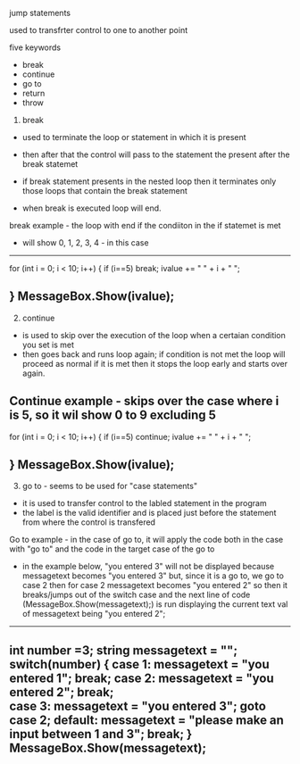 jump statements

used to transfrter control to one to another point

five keywords
- break
- continue
- go to
- return
- throw




1. break
- used to terminate the loop or statement in which it is present
- then after that the control will pass to the statement the present after the break statemet
- if break statement presents in the nested loop then it terminates only those loops that contain the break statement

- when break is executed loop will end. 

break example - the loop with end if the condiiton in the if statemet is met
- will show 0, 1, 2, 3, 4 - in this case
---------------------------------------------------------

for (int i = 0; i < 10; i++)
{
    if (i==5) break;
    ivalue += " " + i + " ";

}
MessageBox.Show(ivalue);
---------------------------------------------------------


2. continue
- is used to skip over the execution of the loop when a certaian condition you set is met 
- then goes back and runs loop again; if condition is not met the loop will proceed as normal if it is met then it stops the loop early and starts over again.


Continue example - skips over the case where i is 5, so it wil show 0 to 9 excluding 5
---------------------------------------------------------

for (int i = 0; i < 10; i++)
{
    if (i==5) continue;
    ivalue += " " + i + " ";

}
MessageBox.Show(ivalue);
---------------------------------------------------------




3. go to - seems to be used for "case statements"
- it is used to transfer control to the labled statement in the program 
- the label is the valid identifier and is placed just before the statement from 
  where the control is transfered 







Go to example - in the case of go to, it will apply the code both in the case with "go to" and the code in the target case of the go to
- in the example below, "you entered 3" will not be displayed because messagetext becomes "you entered 3" but, since it is a go to, we go to case 2
  then for case 2 messagetext becomes "you entered 2" so then it breaks/jumps out of the switch case and the next line of code (MessageBox.Show(messagetext);) is run
  displaying the current text val of messagetext being "you entered 2";
---------------------------------------------------------

int number =3;
string messagetext = "";
switch(number)
{
    case 1:
        messagetext = "you entered 1";
        break;
    case 2:
        messagetext = "you entered 2";
        break;        
    case 3:
        messagetext = "you entered 3";
        goto case 2;
    default:
        messagetext = "please make an input between 1 and 3";
        break;
}
MessageBox.Show(messagetext);
---------------------------------------------------------